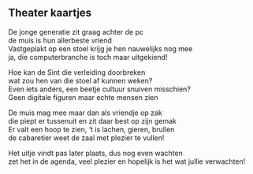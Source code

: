---
---

## Theater kaartjes

De jonge generatie zit graag achter de pc \
de muis is hun allerbeste vriend \
Vastgeplakt op een stoel krijg je hen nauwelijks nog mee \
ja, die computerbranche is toch maar uitgekiend!

Hoe kan de Sint die verleiding doorbreken \
wat zou hen van die stoel af kunnen weken?  \
Even iets anders, een beetje cultuur snuiven misschien? \
Geen digitale figuren maar echte mensen zien

De muis mag mee maar dan als vriendje op zak \
die piept er tussenuit en zit daar best op zijn gemak \
Er valt een hoop te zien, ‘t is lachen, gieren, brullen \
de cabaretier weet de zaal met plezier te vullen!

Het uitje vindt pas later plaats, dus nog even wachten \
zet het in de agenda, veel plezier en hopelijk is het wat jullie verwachten!
